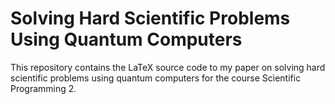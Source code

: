 # Solving Hard Scientific Problems Using Quantum Computers
This repository contains the LaTeX source code to my paper on solving hard
scientific problems using quantum computers for the course Scientific
Programming 2.
